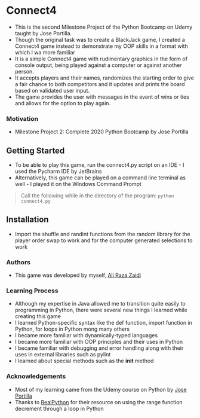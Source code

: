 # Connect4
- This is the second Milestone Project of the Python Bootcamp on Udemy taught by Jose Portilla. 
- Though the original task was to create a BlackJack game, I created a Connect4 game instead to demonstrate my OOP skills in a format with which I wa more familiar 
- It is a simple Connect4 game with rudimentary graphics in the form of console output, being played against a computer or against another person. 
- It accepts players and their names, randomizes the starting order to give a fair chance to both competitors and it updates and prints the board based on validated user input. 
- The game provides the user with messages in the event of wins or ties and allows for the option to play again. 

### Motivation
- Milestone Project 2: Complete 2020 Python Bootcamp by Jose Portilla

## Getting Started
- To be able to play this game, run the connect4.py script on an IDE - I used the Pycharm IDE by JetBrains
- Alternatively, this game can be played on a command line terminal as well - I played it on the Windows Command Prompt
> Call the following while in the directory of the program: `python connect4.py`

## Installation
- Import the shuffle and randint functions from the random library for the player order swap to work and for the computer generated selections to work

### Authors
- This game was developed by myself, [Ali Raza Zaidi](https://twitter.com/Ali_RZ02)

### Learning Process
- Although my expertise in Java allowed me to transition quite easily to programming in Python, there were several new things I learned while creating this game
- I learned Python-specific syntax like the def function, import function in Python, for loops in Python mong many others
- I became more familiar with dynamically-typed languages
- I became more familiar with OOP principles and their uses in Python
- I became familiar with debugging and error handling along with their uses in external libraries such as pylint
- I learned about special methods such as the __init__ method

### Acknowledgements
- Most of my learning came from the Udemy course on Python by [Jose Portilla](https://github.com/Pierian-Data/Complete-Python-3-Bootcamp)
- Thanks to [RealPython](https://realpython.com/python-range/) for their resource on using the range function decrement through a loop in Python
